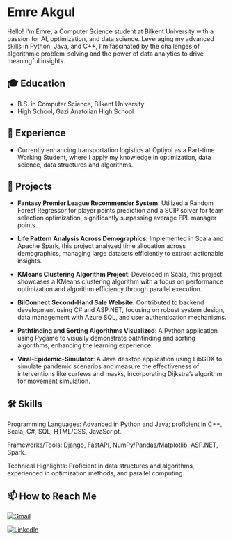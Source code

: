 # Emre Akgul

Hello! I'm Emre, a Computer Science student at Bilkent University with a passion for AI, optimization, and data science. Leveraging my advanced skills in Python, Java, and C++, I'm fascinated by the challenges of algorithmic problem-solving and the power of data analytics to drive meaningful insights.

## 🎓 Education
- B.S. in Computer Science, Bilkent University
- High School, Gazi Anatolian High School

## 💼 Experience
- Currently enhancing transportation logistics at Optiyol as a Part-time Working Student, where I apply my knowledge in optimization, data science, data structures and algorithms.

## 🚀 Projects

- **Fantasy Premier League Recommender System**: Utilized a Random Forest Regressor for player points prediction and a SCIP solver for team selection optimization, significantly surpassing average FPL manager points.

- **Life Pattern Analysis Across Demographics**: Implemented in Scala and Apache Spark, this project analyzed time allocation across demographics, managing large datasets efficiently to extract actionable insights.

- **KMeans Clustering Algorithm Project**: Developed in Scala, this project showcases a KMeans clustering algorithm with a focus on performance optimization and algorithm efficiency through parallel execution.

- **BilConnect Second-Hand Sale Website**: Contributed to backend development using C# and ASP.NET, focusing on robust system design, data management with Azure SQL, and user authentication mechanisms.

- **Pathfinding and Sorting Algorithms Visualized**: A Python application using Pygame to visually demonstrate pathfinding and sorting algorithms, enhancing the learning experience.

- **Viral-Epidemic-Simulator**: A Java desktop application using LibGDX to simulate pandemic scenarios and measure the effectiveness of interventions like curfews and masks, incorporating Dijkstra’s algorithm for movement simulation.

## 🛠 Skills
Programming Languages: Advanced in Python and Java; proficient in C++, Scala, C#, SQL, HTML/CSS, JavaScript.

Frameworks/Tools: Django, FastAPI, NumPy/Pandas/Matplotlib, ASP.NET, Spark.

Technical Highlights: Proficient in data structures and algorithms, experienced in optimization methods, and parallel computing.

## 📫 How to Reach Me
[![Gmail](https://img.shields.io/badge/-Gmail-D14836?style=flat-square&logo=Gmail&logoColor=white)](mailto:yourEmail@gmail.com)

[![LinkedIn](https://img.shields.io/badge/-LinkedIn-0077B5?style=flat-square&logo=linkedin&logoColor=white)](https://linkedin.com/in/akgulemre)

